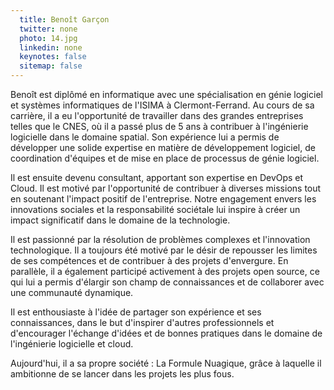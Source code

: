 ```yaml
---
  title: Benoît Garçon
  twitter: none
  photo: 14.jpg
  linkedin: none
  keynotes: false
  sitemap: false
---
```

Benoît est diplômé en informatique avec une spécialisation en génie logiciel et systèmes informatiques de l'ISIMA à Clermont-Ferrand. Au cours de sa carrière, il a eu l'opportunité de travailler dans des grandes entreprises telles que le CNES, où il a  passé plus de 5 ans à contribuer à l'ingénierie logicielle dans le domaine spatial. Son expérience lui a permis de développer une solide expertise en matière de développement logiciel, de coordination d'équipes et de mise en place de processus de génie logiciel.

Il est ensuite devenu consultant, apportant son expertise en DevOps et Cloud. Il est motivé par l'opportunité de contribuer à diverses missions tout en soutenant l'impact positif de l'entreprise. Notre engagement envers les innovations sociales et la responsabilité sociétale lui inspire à créer un impact significatif dans le domaine de la technologie.

Il est passionné par la résolution de problèmes complexes et l'innovation technologique. Il a toujours été motivé par le désir de repousser les limites de ses compétences et de contribuer à des projets d'envergure. En parallèle, il a  également participé activement à des projets open source, ce qui lui a permis d'élargir son champ de connaissances et de collaborer avec une communauté dynamique.

Il est enthousiaste à l'idée de partager son expérience et ses connaissances, dans le but d'inspirer d'autres professionnels et d'encourager l'échange d'idées et de bonnes pratiques dans le domaine de l'ingénierie logicielle et cloud.

Aujourd'hui, il a sa propre société : La Formule Nuagique, grâce à laquelle il ambitionne de se lancer dans les projets les plus fous.
